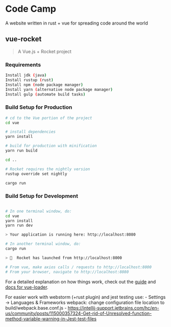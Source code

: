 # Code Camp

A website written in rust + vue for spreading code around the world

## vue-rocket

> A Vue.js + Rocket project


### Requirements
```bash
Install jdk (java)
Install rustup (rust)
Install npm (node package manager)
Install yarn (alternative node package manager)
Install gulp (automate build tasks)
```

### Build Setup for Production

``` bash
# cd to the Vue portion of the project
cd vue

# install dependencies
yarn install

# build for production with minification
yarn run build

cd ..

# Rocket requires the nightly version
rustup override set nightly

cargo run

```

### Build Setup for Development

``` bash

# In one terminal window, do:
cd vue
yarn install
yarn run dev

> Your application is running here: http://localhost:8080

# In another terminal window, do:
cargo run

> 🚀  Rocket has launched from http://localhost:8000

# From vue, make axios calls / requests to http://localhost:8000
# From your browser, navigate to http://localhost:8080

```

For a detailed explanation on how things work, check out the [guide](http://vuejs-templates.github.io/webpack/) and [docs for vue-loader](http://vuejs.github.io/vue-loader).

For easier work with webstorm (+rust plugin) and jest testing use:
    - Settings -> Languages & Frameworks webpack: change configuration file location to build/webpack.base.conf.js
    - https://intellij-support.jetbrains.com/hc/en-us/community/posts/115000357324-Get-rid-of-Unresolved-function-method-variable-warning-in-Jest-test-files

